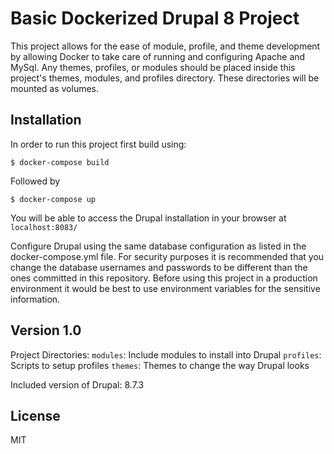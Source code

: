 # Basic Dockerized Drupal 8 Project

This project allows for the ease of module, profile, and theme development by allowing Docker to take care of running and configuring Apache and MySql. Any themes, profiles, or modules should be placed inside this project's themes, modules, and profiles directory. These directories will be mounted as volumes.

## Installation

In order to run this project first build using:

```
$ docker-compose build
```

Followed by 

```
$ docker-compose up
```

You will be able to access the Drupal installation in your browser at `localhost:8083/`

Configure Drupal using the same database configuration as listed in the docker-compose.yml file. For security purposes it is recommended that you change the database usernames and passwords to be different than the ones committed in this repository. Before using this project in a production environment it would be best to use environment variables for the sensitive information.

## Version 1.0
Project Directories:
`modules`: Include modules to install into Drupal
`profiles`: Scripts to setup profiles
`themes`: Themes to change the way Drupal looks

Included version of Drupal: 8.7.3

## License
MIT